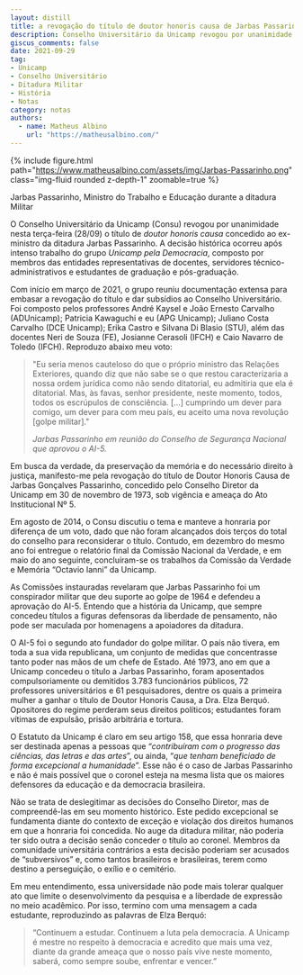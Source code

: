 ```yaml
---
layout: distill
title: a revogação do título de doutor honoris causa de Jarbas Passarinho pela Unicamp
description: Conselho Universitário da Unicamp revogou por unanimidade nesta terça-feira (28/09) o título concedido ao ministro da ditadura Jarbas Passarinho.
giscus_comments: false
date: 2021-09-29
tag:
- Unicamp
- Conselho Universitário
- Ditadura Militar
- História
- Notas
category: notas
authors:
  - name: Matheus Albino
    url: "https://matheusalbino.com/"
---
```


{% include figure.html path="https://www.matheusalbino.com/assets/img/Jarbas-Passarinho.png" class="img-fluid rounded z-depth-1" zoomable=true %}
<figcaption class="caption">Jarbas Passarinho, Ministro do Trabalho e Educação durante a ditadura Militar</figcaption>

O Conselho Universitário da Unicamp (Consu) revogou por unanimidade nesta terça-feira (28/09) o título de *doutor honoris causa* concedido ao ex-ministro da ditadura Jarbas Passarinho. A decisão histórica ocorreu após intenso trabalho do grupo *Unicamp pela Democracia*, composto por membros das entidades representativas de docentes, servidores técnico-administrativos e estudantes de graduação e pós-graduação.

Com início em março de 2021, o grupo reuniu documentação extensa para embasar a revogação do título e dar subsídios ao Conselho Universitário. Foi composto pelos professores André Kaysel e João Ernesto Carvalho (ADUnicamp); Patricia Kawaguchi e eu (APG Unicamp); Juliano Costa Carvalho (DCE Unicamp); Erika Castro e Silvana Di Blasio (STU), além das docentes Neri de Souza (FE), Josianne Cerasoli (IFCH) e Caio Navarro de Toledo (IFCH). Reproduzo abaixo meu voto:  

> "Eu seria menos cauteloso do que o próprio ministro das Relações Exteriores, quando diz que não sabe se o que restou caracterizaria a nossa ordem jurídica como não sendo ditatorial, <span class="evidence">eu admitiria que ela é ditatorial. Mas, às favas, senhor presidente, neste momento, todos, todos os escrúpulos de consciência</span>. [...] cumprindo um dever para comigo, um dever para com meu país, eu aceito uma nova revolução [golpe militar]."
>
> *Jarbas Passarinho em reunião do Conselho de Segurança Nacional que aprovou o AI-5.*

Em busca da verdade, da preservação da memória e do necessário direito à justiça, manifesto-me pela revogação do título de Doutor Honoris Causa de Jarbas Gonçalves Passarinho, concedido pelo Conselho Diretor da Unicamp em 30 de novembro de 1973, sob vigência e ameaça do Ato Institucional Nº 5.

Em agosto de 2014, o Consu discutiu o tema e manteve a honraria por diferença de um voto, dado que não foram alcançados dois terços do total do conselho para reconsiderar o título. Contudo, em dezembro do mesmo ano foi entregue o relatório final da Comissão Nacional da Verdade, e em maio do ano seguinte, concluíram-se os trabalhos da Comissão da Verdade e Memória “Octavio Ianni” da Unicamp.

As Comissões instauradas revelaram que Jarbas Passarinho foi um conspirador militar que deu suporte ao golpe de 1964 e defendeu a aprovação do AI-5. Entendo que a história da Unicamp, que sempre concedeu títulos a figuras defensoras da liberdade de pensamento, não pode ser maculada por homenagens a apoiadores da ditadura.

O AI-5 foi o segundo ato fundador do golpe militar. O país não tivera, em toda a sua vida republicana, um conjunto de medidas que concentrasse tanto poder nas mãos de um chefe de Estado. Até 1973, ano em que a Unicamp concedeu o título a Jarbas Passarinho, <span class="evidence">foram aposentados compulsoriamente ou demitidos 3.783 funcionários públicos, 72 professores universitários e 61 pesquisadores</span>, dentre os quais a primeira mulher a ganhar o título de Doutor Honoris Causa, a Dra. Elza Berquó. Opositores do regime perderam seus direitos políticos; estudantes foram vítimas de expulsão, prisão arbitrária e tortura.

O Estatuto da Unicamp é claro em seu artigo 158, que essa honraria deve ser destinada apenas a pessoas que “*contribuíram com o progresso das ciências, das letras e das artes*”, ou ainda, “*que tenham beneficiado de forma excepcional a humanidade*”. Esse não é o caso de Jarbas Passarinho e não é mais possível que o coronel esteja na mesma lista que os maiores defensores da educação e da democracia brasileira.

<span class="evidence">Não se trata de deslegitimar as decisões do Conselho Diretor, mas de compreendê-las em seu momento histórico</span>. Este pedido excepcional se fundamenta diante do contexto de exceção e violação dos direitos humanos em que a honraria foi concedida. No auge da ditadura militar, não poderia ter sido outra a decisão senão conceder o título ao coronel. Membros da comunidade universitária contrários a esta decisão poderiam ser acusados de “subversivos” e, como tantos brasileiros e brasileiras, terem como destino a perseguição, o exílio e o cemitério.

Em meu entendimento, essa universidade não pode mais tolerar qualquer ato que limite o desenvolvimento da pesquisa e a liberdade de expressão no meio acadêmico. Por isso, termino com uma mensagem a cada estudante, reproduzindo as palavras de Elza Berquó: 

> “Continuem a estudar. Continuem a luta pela democracia. A Unicamp é mestre no respeito à democracia e acredito que mais uma vez, <span class="evidence"> diante da grande ameaça que o nosso país vive neste momento, saberá, como sempre soube, enfrentar e vencer.</span>”
